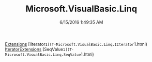 ﻿---
title: Microsoft.VisualBasic.Linq
date: 6/15/2016 1:49:35 AM
---

[Extensions](T-Microsoft.VisualBasic.Linq.Extensions.html)
[IIterator`1](T-Microsoft.VisualBasic.Linq.IIterator`1.html)
[IteratorExtensions](T-Microsoft.VisualBasic.Linq.IteratorExtensions.html)
[SeqValue`1](T-Microsoft.VisualBasic.Linq.SeqValue`1.html)
